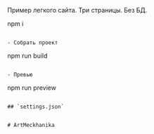 Пример легкого сайта. Три страницы. Без БД. 

npm i
```

- Собрать проект

```
npm run build
```

- Превью

```
npm run preview
```

## `settings.json`


# ArtMeckhanika
